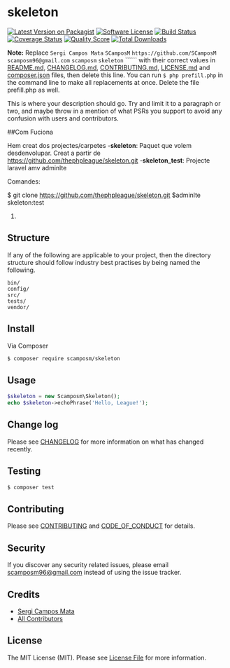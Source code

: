 # skeleton

[![Latest Version on Packagist][ico-version]][link-packagist]
[![Software License][ico-license]](LICENSE.md)
[![Build Status][ico-travis]][link-travis]
[![Coverage Status][ico-scrutinizer]][link-scrutinizer]
[![Quality Score][ico-code-quality]][link-code-quality]
[![Total Downloads][ico-downloads]][link-downloads]

**Note:** Replace ```Sergi Campos Mata``` ```SCamposM``` ```https://github.com/SCamposM``` ```scamposm96@gmail.com``` ```scamposm``` ```skeleton``` `````` with their correct values in [README.md](README.md), [CHANGELOG.md](CHANGELOG.md), [CONTRIBUTING.md](CONTRIBUTING.md), [LICENSE.md](LICENSE.md) and [composer.json](composer.json) files, then delete this line. You can run `$ php prefill.php` in the command line to make all replacements at once. Delete the file prefill.php as well.

This is where your description should go. Try and limit it to a paragraph or two, and maybe throw in a mention of what
PSRs you support to avoid any confusion with users and contributors.

##Com Fuciona

Hem creat dos projectes/carpetes
-**skeleton**: Paquet que volem desdenvolupar. Creat a partir de https://github.com/thephpleague/skeleton.git
-**skeleton_test**: Projecte laravel amv adminlte

Comandes:

$ git clone https://github.com/thephpleague/skeleton.git
$adminlte skeleton:test

1)


## Structure

If any of the following are applicable to your project, then the directory structure should follow industry best practises by being named the following.

```
bin/        
config/
src/
tests/
vendor/
```


## Install

Via Composer

``` bash
$ composer require scamposm/skeleton
```

## Usage

``` php
$skeleton = new Scamposm\Skeleton();
echo $skeleton->echoPhrase('Hello, League!');
```

## Change log

Please see [CHANGELOG](CHANGELOG.md) for more information on what has changed recently.

## Testing

``` bash
$ composer test
```

## Contributing

Please see [CONTRIBUTING](CONTRIBUTING.md) and [CODE_OF_CONDUCT](CODE_OF_CONDUCT.md) for details.

## Security

If you discover any security related issues, please email scamposm96@gmail.com instead of using the issue tracker.

## Credits

- [Sergi Campos Mata][link-author]
- [All Contributors][link-contributors]

## License

The MIT License (MIT). Please see [License File](LICENSE.md) for more information.

[ico-version]: https://img.shields.io/packagist/v/scamposm/skeleton.svg?style=flat-square
[ico-license]: https://img.shields.io/badge/license-MIT-brightgreen.svg?style=flat-square
[ico-travis]: https://img.shields.io/travis/scamposm/skeleton/master.svg?style=flat-square
[ico-scrutinizer]: https://img.shields.io/scrutinizer/coverage/g/scamposm/skeleton.svg?style=flat-square
[ico-code-quality]: https://img.shields.io/scrutinizer/g/scamposm/skeleton.svg?style=flat-square
[ico-downloads]: https://img.shields.io/packagist/dt/scamposm/skeleton.svg?style=flat-square

[link-packagist]: https://packagist.org/packages/scamposm/skeleton
[link-travis]: https://travis-ci.org/scamposm/skeleton
[link-scrutinizer]: https://scrutinizer-ci.com/g/scamposm/skeleton/code-structure
[link-code-quality]: https://scrutinizer-ci.com/g/scamposm/skeleton
[link-downloads]: https://packagist.org/packages/scamposm/skeleton
[link-author]: https://github.com/SCamposM
[link-contributors]: ../../contributors
